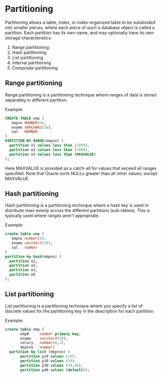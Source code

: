 # Partitioning

Partitioning allows a table, index, or index-organized table to be subdivided into smaller pieces, where each piece of such a database object is called a partition. Each partition has its own name, and may optionally have its own storage characteristics.

1. Range partitioning
2. Hash partitioning
3. List partitioning
4. Interval partitioning
5. Composite partitioning

## Range partitioning
Range partitioning is a partitioning technique where ranges of data is stored separately in different partition.

Example:  
```sql
CREATE TABLE emp (
   empno NUMBER(4), 
   ename VARCHAR2(30), 
   sal   NUMBER
) 
PARTITION BY RANGE(empno) (
  partition e1 values less than (1000), 
  partition e2 values less than (2000), 
  partition e3 values less than (MAXVALUE)
); 
```
Here MAXVALUE is provided as a catch-all for values that exceed all ranges specified. Note that Oracle sorts NULLs greater than all other values, except MAXVALUE.  

## Hash partitioning
Hash partitioning is a partitioning technique where a hash key is used to distribute rows evenly across the different partitions (sub-tables). This is typically used where ranges aren't appropriate.  

Example:
```sql
create table emp (
   empno number(4), 
   ename varchar2(30), 
   sal   number
) 
partition by hash(empno) (
  partition e1, 
  partition e2, 
  partition e3,
  partition e4
);
```

## List partitioning
List partitioning is a partitioning technique where you specify a list of discrete values for the partitioning key in the description for each partition.  

Example:  
```sql
create table emp (
       emp#     number primary key,
       ename    varchar2(30),
       salary   number(8,2),
       deptno   number)
  partition by list (deptno) (  
       partition p10 values (10), 
       partition p20 values (20), 
       partition p30 values (30,40),
       partition p40 values (default));
```
